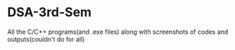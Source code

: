 # DSA-3rd-Sem
All the C/C++ programs(and .exe files) along with screenshots of codes and outputs(couldn't do for all)
